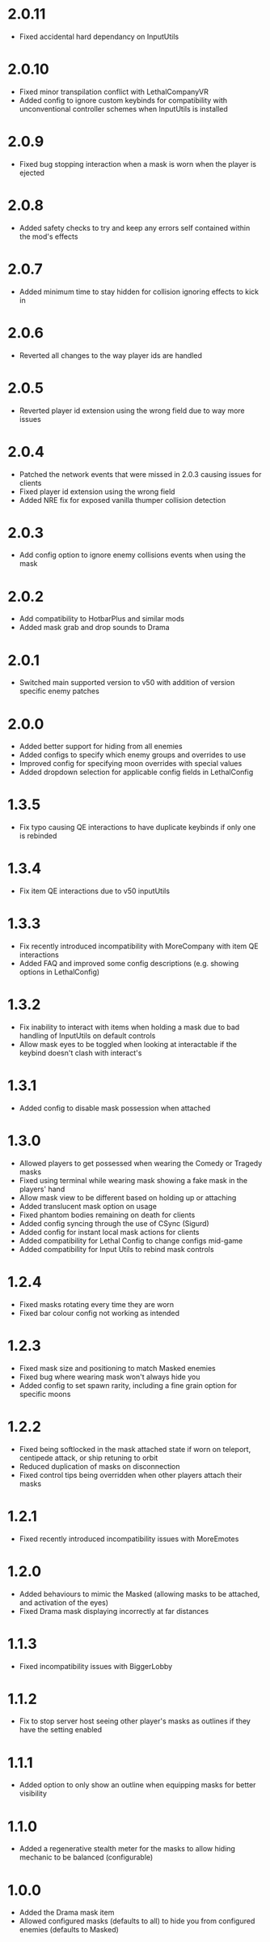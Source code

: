 # 2.0.11
- Fixed accidental hard dependancy on InputUtils

# 2.0.10
- Fixed minor transpilation conflict with LethalCompanyVR
- Added config to ignore custom keybinds for compatibility with unconventional controller schemes when InputUtils is installed

# 2.0.9
- Fixed bug stopping interaction when a mask is worn when the player is ejected

# 2.0.8
- Added safety checks to try and keep any errors self contained within the mod's effects

# 2.0.7
- Added minimum time to stay hidden for collision ignoring effects to kick in

# 2.0.6
- Reverted all changes to the way player ids are handled

# 2.0.5
- Reverted player id extension using the wrong field due to way more issues

# 2.0.4
- Patched the network events that were missed in 2.0.3 causing issues for clients
- Fixed player id extension using the wrong field
- Added NRE fix for exposed vanilla thumper collision detection

# 2.0.3
- Add config option to ignore enemy collisions events when using the mask

# 2.0.2
- Add compatibility to HotbarPlus and similar mods
- Added mask grab and drop sounds to Drama

# 2.0.1
- Switched main supported version to v50 with addition of version specific enemy patches

# 2.0.0
- Added better support for hiding from all enemies
- Added configs to specify which enemy groups and overrides to use
- Improved config for specifying moon overrides with special values
- Added dropdown selection for applicable config fields in LethalConfig

# 1.3.5
- Fix typo causing QE interactions to have duplicate keybinds if only one is rebinded

# 1.3.4
- Fix item QE interactions due to v50 inputUtils

# 1.3.3
- Fix recently introduced incompatibility with MoreCompany with item QE interactions
- Added FAQ and improved some config descriptions (e.g. showing options in LethalConfig)

# 1.3.2
- Fix inability to interact with items when holding a mask due to bad handling of InputUtils on default controls
- Allow mask eyes to be toggled when looking at interactable if the keybind doesn't clash with interact's

# 1.3.1
- Added config to disable mask possession when attached

# 1.3.0
- Allowed players to get possessed when wearing the Comedy or Tragedy masks
- Fixed using terminal while wearing mask showing a fake mask in the players' hand
- Allow mask view to be different based on holding up or attaching
- Added translucent mask option on usage
- Fixed phantom bodies remaining on death for clients
- Added config syncing through the use of CSync (Sigurd)
- Added config for instant local mask actions for clients
- Added compatibility for Lethal Config to change configs mid-game
- Added compatibility for Input Utils to rebind mask controls

# 1.2.4
- Fixed masks rotating every time they are worn
- Fixed bar colour config not working as intended

# 1.2.3
- Fixed mask size and positioning to match Masked enemies
- Fixed bug where wearing mask won't always hide you
- Added config to set spawn rarity, including a fine grain option for specific moons

# 1.2.2
- Fixed being softlocked in the mask attached state if worn on teleport, centipede attack, or ship retuning to orbit
- Reduced duplication of masks on disconnection
- Fixed control tips being overridden when other players attach their masks

# 1.2.1
- Fixed recently introduced incompatibility issues with MoreEmotes

# 1.2.0
- Added behaviours to mimic the Masked (allowing masks to be attached, and activation of the eyes)
- Fixed Drama mask displaying incorrectly at far distances

# 1.1.3
- Fixed incompatibility issues with BiggerLobby

# 1.1.2
- Fix to stop server host seeing other player's masks as outlines if they have the setting enabled

# 1.1.1
- Added option to only show an outline when equipping masks for better visibility

# 1.1.0
- Added a regenerative stealth meter for the masks to allow hiding mechanic to be balanced (configurable)

# 1.0.0
- Added the Drama mask item
- Allowed configured masks (defaults to all) to hide you from configured enemies (defaults to Masked)